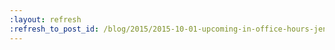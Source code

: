```yaml
---
:layout: refresh
:refresh_to_post_id: /blog/2015/2015-10-01-upcoming-in-office-hours-jenkins-2-0
---
```

